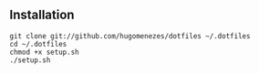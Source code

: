 ## Installation

```console
git clone git://github.com/hugomenezes/dotfiles ~/.dotfiles
cd ~/.dotfiles
chmod +x setup.sh
./setup.sh
```

